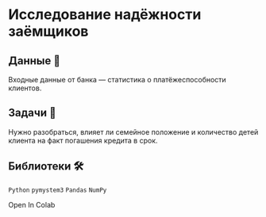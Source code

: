 # Исследование надёжности заёмщиков

## Данные 📁

Входные данные от банка — статистика о платёжеспособности клиентов.

## Задачи 📝

Нужно разобраться, влияет ли семейное положение и количество детей клиента на факт погашения кредита в срок.

## Библиотеки 🛠️

`Python` `pymystem3` `Pandas` `NumPy`


Open In Colab
